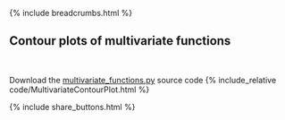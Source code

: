 {% include breadcrumbs.html %}

## Contour plots of multivariate functions
<div class="header_line"><br/></div>

Download the [multivariate_functions.py](code/multivariate_functions.py) source code
{% include_relative code/MultivariateContourPlot.html %}

<p style="clear: both;"></p>

{% include share_buttons.html %}